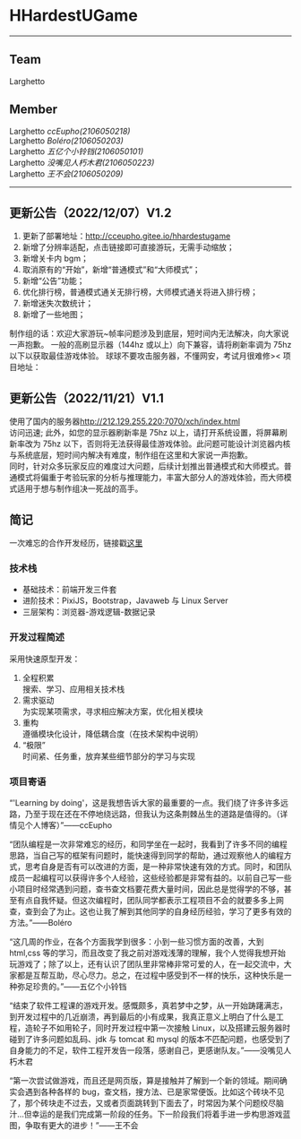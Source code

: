 # HHardestUGame

---

## Team

Larghetto

## Member

Larghetto _ccEupho(2106050218)_  
Larghetto _Boléro(2106050203)_  
Larghetto _五亿个小铃铛(2106050101)_  
Larghetto _没嘴见人朽木君(2106050223)_  
Larghetto _王不会(2106050209)_

---

## 更新公告（2022/12/07）V1.2

1. 更新了部署地址：<http://cceupho.gitee.io/hhardestugame>
2. 新增了分辨率适配，点击链接即可直接游玩，无需手动缩放；
3. 新增关卡内 bgm；
4. 取消原有的“开始”，新增“普通模式”和“大师模式”；
5. 新增“公告”功能；
6. 优化排行榜，普通模式通关无排行榜，大师模式通关将进入排行榜；
7. 新增迷失次数统计；
8. 新增了一些地图；

制作组的话：欢迎大家游玩~帧率问题涉及到底层，短时间内无法解决，向大家说一声抱歉。
一般的高刷显示器（144hz 或以上）向下兼容，请将刷新率调为 75hz 以下以获取最佳游戏体验。
球球不要攻击服务器，不懂网安，考试月很难修><
项目地址：

## 更新公告（2022/11/21）V1.1

使用了国内的服务器<http://212.129.255.220:7070/xch/index.html>  
访问迅速;
此外，如您的显示器刷新率是 75hz 以上，请打开系统设置，将屏幕刷新率改为 75hz 以下，否则将无法获得最佳游戏体验。此问题可能设计浏览器内核与系统底层，短时间内解决有难度，制作组在这里和大家说一声抱歉。  
同时，针对众多玩家反应的难度过大问题，后续计划推出普通模式和大师模式。普通模式将偏重于考验玩家的分析与推理能力，丰富大部分人的游戏体验，而大师模式适用于想与制作组决一死战的高手。

## 简记

一次难忘的合作开发经历，链接戳[这里](https://euphocc.github.io/HHardestUGame/)

### 技术栈

- 基础技术：前端开发三件套
- 进阶技术：PixiJS，Bootstrap，Javaweb 与 Linux Server
- 三层架构：浏览器-游戏逻辑-数据记录

### 开发过程简述

采用快速原型开发：

1. 全程积累  
   搜索、学习、应用相关技术栈
2. 需求驱动  
   为实现某项需求，寻求相应解决方案，优化相关模块
3. 重构  
   遵循模块化设计，降低耦合度（在技术架构中说明）
4. “极限”  
   时间紧、任务重，放弃某些细节部分的学习与实现

### 项目寄语

“'Learning by doing'，这是我想告诉大家的最重要的一点。我们绕了许多许多远路，乃至于现在还在不停地绕远路，但我认为这条荆棘丛生的道路是值得的。（详情见个人博客）”——ccEupho

“团队编程是一次非常难忘的经历，和同学坐在一起时，我看到了许多不同的编程思路，当自己写的框架有问题时，能快速得到同学的帮助，通过观察他人的编程方式，思考自身是否有可以改进的方面，是一种非常快速有效的方式。同时，和团队成员一起编程可以获得许多个人经验，这些经验都是非常有益的。以前自己写一些小项目时经常遇到问题，查书查文档要花费大量时间，因此总是觉得学的不够，甚至有点自我怀疑。但这次编程时，团队同学都表示工程项目不会的就要多多上网查，查到会了为止。这也让我了解到其他同学的自身经历经验，学习了更多有效的方法。”——Boléro

“这几周的作业，在各个方面我学到很多：小到一些习惯方面的改善，大到 html,css 等的学习，而且改变了我之前对游戏浅薄的理解，我个人觉得我想开始玩游戏了；除了以上，还有认识了团队里非常棒非常可爱的人，在一起交流中，大家都是互帮互助，尽心尽力。总之，在过程中感受到不一样的快乐，这种快乐是一种弥足珍贵的。”——五亿个小铃铛

“结束了软件工程课的游戏开发。感慨颇多，真若梦中之梦，从一开始踌躇满志，到开发过程中的几近崩溃，再到最后的小有成果，我真正意义上明白了什么是工程，造轮子不如用轮子，同时开发过程中第一次接触 Linux，以及搭建云服务器时碰到了许多问题如乱码、jdk 与 tomcat 和 mysql 的版本不匹配问题，也感受到了自身能力的不足，软件工程开发告一段落，感谢自己，更感谢队友。”——没嘴见人朽木君

“第一次尝试做游戏，而且还是网页版，算是接触并了解到一个新的领域。期间确实会遇到各种各样的 bug，查文档，搜方法、已是家常便饭。比如这个砖块不见了，那个砖块走不过去，又或者页面跳转到下面去了，时常因为某个问题绞尽脑汁…但幸运的是我们完成第一阶段的任务。下一阶段我们将着手进一步构思游戏蓝图，争取有更大的进步！”——王不会
